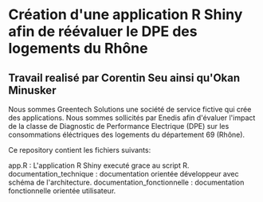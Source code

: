 # Création d'une application R Shiny afin de réévaluer le DPE des logements du Rhône

## Travail realisé par Corentin Seu ainsi qu'Okan Minusker

Nous sommes Greentech Solutions une société de service fictive qui crée des applications. Nous sommes sollicités par Enedis afin d'évaluer l'impact de la classe de Diagnostic de Performance Electrique (DPE) sur les consommations éléctriques des logements du département 69 (Rhône).

Ce repository contient les fichiers suivants:

app.R : L'application R Shiny executé grace au script R.
documentation_technique : documentation orientée développeur avec schéma de l'architecture.
documentation_fonctionnelle : documentation fonctionnelle orientée utilisateur.
